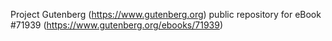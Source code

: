 Project Gutenberg (https://www.gutenberg.org) public repository
for eBook #71939 (https://www.gutenberg.org/ebooks/71939)
